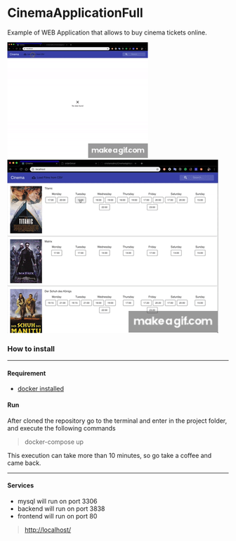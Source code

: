 # CinemaApplicationFull
Example of WEB Application that allows to buy cinema tickets online.

![](https://raw.githubusercontent.com/cristianodiniz/CinemaApplicationFull/master/imgs/function1.gif)
![](https://raw.githubusercontent.com/cristianodiniz/CinemaApplicationFull/master/imgs/function2.gif)


### How to install
_____

#### Requirement

- [docker installed](https://www.docker.com "docker installed")


#### Run

After cloned the repository go to the terminal and enter in the project folder, and execute the following commands

> docker-compose up

This execution can take more than 10 minutes, so go take a coffee and came back.

_____

#### Services

- mysql will run on port 3306
- backend will run on port 3838
- frontend will run on port 80

> [http://localhost/](http://localhost/ "http://localhost/")

